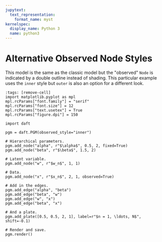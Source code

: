 ```yaml
---
jupytext:
  text_representation:
    format_name: myst
kernelspec:
  display_name: Python 3
  name: python3
---
```


Alternative Observed Node Styles
================================

This model is the same as the classic model but the
"observed" `Node` is indicated by a double outline instead of shading.
This particular example uses the `inner` style but `outer` is also an
option for a different look.

```{code-cell}
:tags: [remove-cell]
import matplotlib.pyplot as mpl
mpl.rcParams["font.family"] = "serif"
mpl.rcParams["font.size"] = 12
mpl.rcParams["text.usetex"] = True
mpl.rcParams["figure.dpi"] = 150
```

```{code-cell}
import daft

pgm = daft.PGM(observed_style="inner")

# Hierarchical parameters.
pgm.add_node("alpha", r"$\alpha$", 0.5, 2, fixed=True)
pgm.add_node("beta", r"$\beta$", 1.5, 2)

# Latent variable.
pgm.add_node("w", r"$w_n$", 1, 1)

# Data.
pgm.add_node("x", r"$x_n$", 2, 1, observed=True)

# Add in the edges.
pgm.add_edge("alpha", "beta")
pgm.add_edge("beta", "w")
pgm.add_edge("w", "x")
pgm.add_edge("beta", "x")

# And a plate.
pgm.add_plate([0.5, 0.5, 2, 1], label=r"$n = 1, \ldots, N$", shift=-0.1)

# Render and save.
pgm.render()
```
